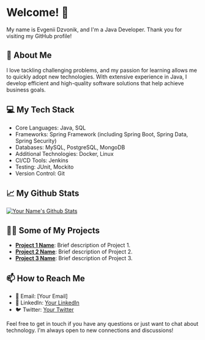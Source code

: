 # Welcome! 👋

My name is Evgenii Dzvonik, and I'm a Java Developer. Thank you for visiting my GitHub profile!

## 🚀 About Me

I love tackling challenging problems, and my passion for learning allows me to quickly adopt new technologies. With extensive experience in Java, I develop efficient and high-quality software solutions that help achieve business goals.

## 💻 My Tech Stack

- Core Languages: Java, SQL
- Frameworks: Spring Framework (including Spring Boot, Spring Data, Spring Security)
- Databases: MySQL, PostgreSQL, MongoDB
- Additional Technologies: Docker, Linux
- CI/CD Tools: Jenkins
- Testing: JUnit, Mockito
- Version Control: Git

## 📈 My Github Stats

[![Your Name's Github Stats](https://github-readme-stats.vercel.app/api?username=edzvonik)](https://github.com/edzvonik/github-readme-stats)

## 👨‍💻 Some of My Projects

- **[Project 1 Name](link_to_project_1)**: Brief description of Project 1.
- **[Project 2 Name](link_to_project_2)**: Brief description of Project 2.
- **[Project 3 Name](link_to_project_3)**: Brief description of Project 3.

## 📫 How to Reach Me

- 📧 Email: [Your Email]
- 🔗 LinkedIn: [Your LinkedIn](link_to_your_linkedin_profile)
- 🐦 Twitter: [Your Twitter](link_to_your_twitter_profile)

Feel free to get in touch if you have any questions or just want to chat about technology. I'm always open to new connections and discussions!
